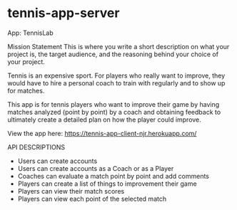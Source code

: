 # tennis-app-server

App:  TennisLab

Mission Statement
This is where you write a short description on what your project is, the target audience, and the reasoning behind your choice of your project.

Tennis is an expensive sport. For players who really want to improve, they would have to hire a personal coach to train with regularly and to show up for matches.

This app is for tennis players who want to improve their game by having matches analyzed (point by point) by a coach and obtaining feedback to ultimately create a detailed plan on how the player could improve.

View the app here:  https://tennis-app-client-njr.herokuapp.com/

API DESCRIPTIONS
* Users can create accounts
* Users can create accounts as a Coach or as a Player
* Coaches can evaluate a match point by point and add comments
* Players can create a list of things to improvement their game
* Players can view their match scores
* Players can view each point of the selected match

